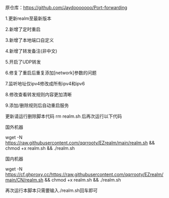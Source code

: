原仓库：https://github.com/Jaydooooooo/Port-forwarding

1.更新realm至最新版本

2.新增了定时重启

3.新增了本地端口自定义

4.新增了转发备注(非中文)

5.开启了UDP转发

6.修复了重启后重复添加[network]参数的问题

7.监听地址仅ipv4修改成所有ipv4和ipv6

8.修改查看转发规则内容更加清晰

9.添加/删除规则后自动重启服务

更新请运行删除脚本代码 rm realm.sh 后再次运行以下代码

国外机器

wget -N https://raw.githubusercontent.com/qqrrooty/EZrealm/main/realm.sh && chmod +x realm.sh && ./realm.sh

国内机器

wget -N https://cf.ghproxy.cc/https://raw.githubusercontent.com/qqrrooty/EZrealm/main/CN/realm.sh && chmod +x realm.sh && ./realm.sh

再次运行本脚本只需要输入./realm.sh回车即可
